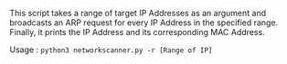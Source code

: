 This script takes a range of target IP Addresses as an argument and broadcasts an ARP request for every IP Address in the specified range. Finally, it prints the IP Address and its corresponding MAC Address.

Usage : `python3 networkscanner.py -r [Range of IP]`
